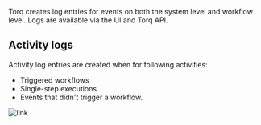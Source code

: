 Torq creates log entries for events on both the system level and workflow level. Logs are available via the UI and Torq API.

## Activity logs
Activity log entries are created when for following activities:

- Triggered workflows
- Single-step executions
- Events that didn't trigger a workflow.

![link](https://storage.googleapis.com/stackpulse-public/pagerduty_steps_config.png)
